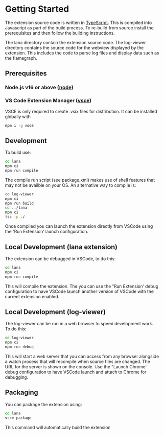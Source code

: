 # Getting Started

The extension source code is written in [TypeScript](https://www.typescriptlang.org/). This is compiled into Javascript as part of the build process. To re-build from source install the prerequisites and then follow the building instructions.

The lana directory contain the extension source code. The log-viewer directory contains the source code for the webview displayed by the extension. This includes the code to parse log files and display data such as the flamegraph.

## Prerequisites

### Node.js v16 or above ([node](https://nodejs.org/en/))

### VS Code Extension Manager ([vsce](https://github.com/microsoft/vscode-vsce))

VSCE is only required to create .vsix files for distribution. It can be installed globally with

```sh
npm i -g vsce
```

## Development

To build use:

```sh
cd lana
npm ci
npm run compile
```

The compile run script (see package.xml) makes use of shell features that may not be availble on your OS. An alternative way to compile is:

```sh
cd log-viewer
npm ci
npm run build
cd ../lana
npm ci
tsc -p ./
```

Once compiled you can launch the extension directly from VSCode using the 'Run Extension' launch configuration.

## Local Development (lana extension)

The extension can be debugged in VSCode, to do this:

```zsh
cd lana
npm ci
npm run compile
```

This will compile the extension. The you can use the "Run Extension' debug configuration to have VSCode launch another version of VSCode with the current extension enabled.

## Local Development (log-viewer)

The log-viewer can be run in a web browser to speed development work. To do this:

```zsh
cd log-viewer
npm ci
npm run debug
```

This will start a web server that you can access from any browser alongside a watch process that will recompile when source files are changed. The URL for the server is shown on the console. Use the "Launch Chrome' debug configuration to have VSCode launch and attach to Chrome for debugging.

## Packaging

You can package the extension using:

```sh
cd lana
vsce package
```

This command will automatically build the extension
